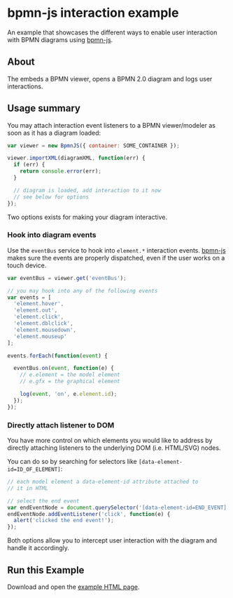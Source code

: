 # bpmn-js interaction example

An example that showcases the different ways to enable user interaction with
BPMN diagrams using [bpmn-js](https://github.com/bpmn-io/bpmn-js).


## About

The embeds a BPMN viewer, opens a BPMN 2.0 diagram and logs user interactions.


## Usage summary

You may attach interaction event listeners to a BPMN viewer/modeler as soon as
it has a diagram loaded:


```javascript
var viewer = new BpmnJS({ container: SOME_CONTAINER });

viewer.importXML(diagramXML, function(err) {
  if (err) {
    return console.error(err);
  }

  // diagram is loaded, add interaction to it now
  // see below for options
});
```

Two options exists for making your diagram interactive.


### Hook into diagram events

Use the `eventBus` service to hook into `element.*` interaction events.
[bpmn-js](https://github.com/bpmn-io/bpmn-js) makes sure the events are
properly dispatched, even if the user works on a touch device.

```javascript
var eventBus = viewer.get('eventBus');

// you may hook into any of the following events
var events = [
  'element.hover',
  'element.out',
  'element.click',
  'element.dblclick',
  'element.mousedown',
  'element.mouseup'
];

events.forEach(function(event) {

  eventBus.on(event, function(e) {
    // e.element = the model element
    // e.gfx = the graphical element

    log(event, 'on', e.element.id);
  });
});
```


### Directly attach listener to DOM

You have more control on which elements you would like to address by directly
attaching listeners to the underlying DOM (i.e. HTML/SVG) nodes.

You can do so by searching for selectors like `[data-element-id=ID_OF_ELEMENT]`:

```javascript
// each model element a data-element-id attribute attached to
// it in HTML

// select the end event
var endEventNode = document.querySelector('[data-element-id=END_EVENT]');
endEventNode.addEventListener('click', function(e) {
  alert('clicked the end event!');
});
```

Both options allow you to intercept user interaction with the diagram and
handle it accordingly.


## Run this Example

Download and open the [example HTML page](https://rawgit.com/bpmn-io/bpmn-js-examples/master/interaction/index.html).